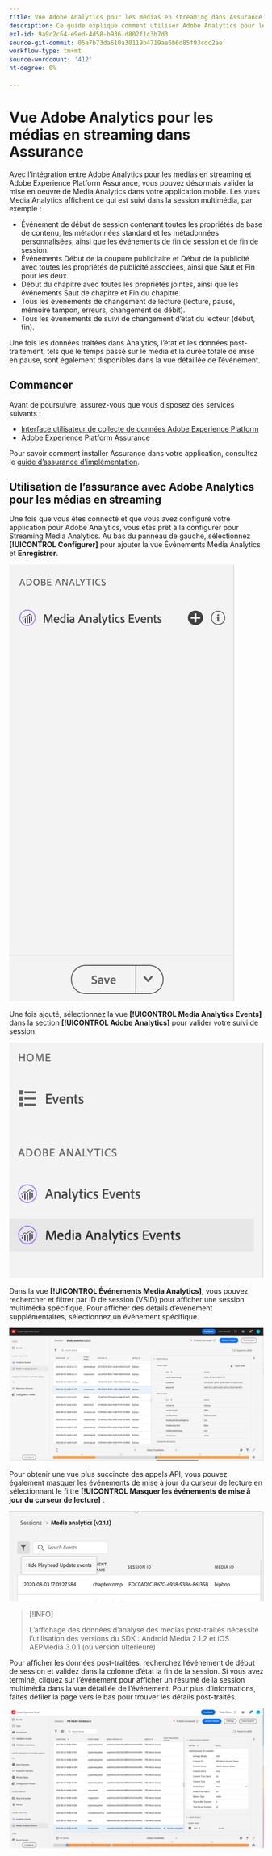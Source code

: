 ```yaml
---
title: Vue Adobe Analytics pour les médias en streaming dans Assurance
description: Ce guide explique comment utiliser Adobe Analytics pour les médias en streaming avec Adobe Experience Platform Assurance.
exl-id: 9a9c2c64-e9ed-4d58-b936-d802f1c3b7d3
source-git-commit: 05a7b73da610a30119b4719ae6b6d85f93cdc2ae
workflow-type: tm+mt
source-wordcount: '412'
ht-degree: 0%

---
```


# Vue Adobe Analytics pour les médias en streaming dans Assurance

Avec l’intégration entre Adobe Analytics pour les médias en streaming et Adobe Experience Platform Assurance, vous pouvez désormais valider la mise en oeuvre de Media Analytics dans votre application mobile. Les vues Media Analytics affichent ce qui est suivi dans la session multimédia, par exemple :

- Événement de début de session contenant toutes les propriétés de base de contenu, les métadonnées standard et les métadonnées personnalisées, ainsi que les événements de fin de session et de fin de session.
- Événements Début de la coupure publicitaire et Début de la publicité avec toutes les propriétés de publicité associées, ainsi que Saut et Fin pour les deux.
- Début du chapitre avec toutes les propriétés jointes, ainsi que les événements Saut de chapitre et Fin du chapitre.
- Tous les événements de changement de lecture (lecture, pause, mémoire tampon, erreurs, changement de débit).
- Tous les événements de suivi de changement d’état du lecteur (début, fin).

Une fois les données traitées dans Analytics, l’état et les données post-traitement, tels que le temps passé sur le média et la durée totale de mise en pause, sont également disponibles dans la vue détaillée de l’événement.

## Commencer

Avant de poursuivre, assurez-vous que vous disposez des services suivants :

- [Interface utilisateur de collecte de données Adobe Experience Platform](https://experience.adobe.com/#/data-collection/)
- [Adobe Experience Platform Assurance](https://experience.adobe.com/assurance)

Pour savoir comment installer Assurance dans votre application, consultez le [guide d’assurance d’implémentation](../tutorials/implement-assurance.md).

## Utilisation de l’assurance avec Adobe Analytics pour les médias en streaming

Une fois que vous êtes connecté et que vous avez configuré votre application pour Adobe Analytics, vous êtes prêt à la configurer pour Streaming Media Analytics. Au bas du panneau de gauche, sélectionnez **[!UICONTROL Configurer]** pour ajouter la vue Événements Media Analytics et **Enregistrer**.

![Configuration](./images/adobe-analytics-streaming-media/configure.png)

Une fois ajouté, sélectionnez la vue **[!UICONTROL Media Analytics Events]** dans la section **[!UICONTROL Adobe Analytics]** pour valider votre suivi de session.

![Select](./images/adobe-analytics-streaming-media/select.png)

Dans la vue **[!UICONTROL Événements Media Analytics]**, vous pouvez rechercher et filtrer par ID de session (VSID) pour afficher une session multimédia spécifique. Pour afficher des détails d’événement supplémentaires, sélectionnez un événement spécifique.

![Événements de médias](./images/adobe-analytics-streaming-media/media-events.png)

Pour obtenir une vue plus succincte des appels API, vous pouvez également masquer les événements de mise à jour du curseur de lecture en sélectionnant le filtre **[!UICONTROL Masquer les événements de mise à jour du curseur de lecture]** .

![Masquer le curseur de lecture](./images/adobe-analytics-streaming-media/hide-playhead.png)

>[!INFO]
>
>L’affichage des données d’analyse des médias post-traités nécessite l’utilisation des versions du SDK : Android Media 2.1.2 et iOS AEPMedia 3.0.1 (ou version ultérieure)

Pour afficher les données post-traitées, recherchez l’événement de début de session et validez dans la colonne d’état la fin de la session. Si vous avez terminé, cliquez sur l’événement pour afficher un résumé de la session multimédia dans la vue détaillée de l’événement. Pour plus d’informations, faites défiler la page vers le bas pour trouver les détails post-traités.

![&#x200B; &lbrace;Post-Processed View](./images/adobe-analytics-streaming-media/post-processed-view.png)
